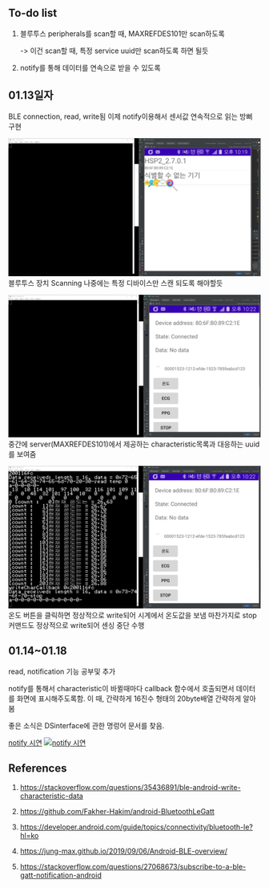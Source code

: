 ## To-do list

1. 블루투스 peripherals를 scan할 때, MAXREFDES101만 scan하도록

	-> 이건 scan할 때, 특정 service uuid만 scan하도록 하면 될듯
	
2. notify를 통해 데이터를 연속으로 받을 수 있도록

## 01.13일자

BLE connection, read, write됨
이제 notify이용해서 센서값 연속적으로 읽는 방뻐 구현

![](../documentation/images/1.JPG)
블루투스 장치 Scanning
나중에는 특정 디바이스만 스캔 되도록 해야할듯

![](../documentation/images/2.JPG)
중간에 server(MAXREFDES101)에서 제공하는 characteristic목록과 대응하는 uuid를 보여줌

![](../documentation/images/3.JPG)
온도 버튼을 클릭하면 정상적으로 write되어 시계에서 온도값을 보냄
마찬가지로 stop 커맨드도 정상적으로 write되어 센싱 중단 수행

## 01.14~01.18

read, notification 기능 공부및 추가

notify를 통해서 characteristic이 바뀔때마다 callback 함수에서 호출되면서 데이터를 화면에 표시해주도록함.
이 때, 간략하게 16진수 형태의 20byte배열 간략하게 알아봄

좋은 소식은 DSinterface에 관한 명렁어 문서를 찾음.

[notify 시연](https://www.youtube.com/watch?v=4-1Gxlas5qk)
[![notify 시연](https://www.youtube.com/watch?v=4-1Gxlas5qk/0.jpg)](https://www.youtube.com/watch?v=4-1Gxlas5qk) 

## References

1. https://stackoverflow.com/questions/35436891/ble-android-write-characteristic-data

2. https://github.com/Fakher-Hakim/android-BluetoothLeGatt

3. https://developer.android.com/guide/topics/connectivity/bluetooth-le?hl=ko

4. https://jung-max.github.io/2019/09/06/Android-BLE-overview/

5. https://stackoverflow.com/questions/27068673/subscribe-to-a-ble-gatt-notification-android